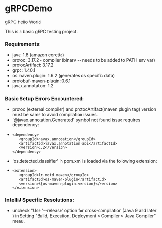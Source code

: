 # gRPCDemo
gRPC Hello World

This is a basic gRPC testing project.

### Requirements:

- java: 1.8 (amazon coretto)
- protoc: 3.17.2 - complier (binary -- needs to be added to PATH env var)
- protocArtifact: 3.17.2
- grpc: 1.40.1
- os.maven.plugin: 1.6.2 (generates os specific data)
- protobuf-maven-plugin: 0.6.1
- javax.annotation: 1.2

### Basic Setup Errors Encountered:
- protoc (external compiler) and protocArtifact(maven plugin tag) version must be same to avoid compilation issues.
- '@javax.annotation.Generated' symbol not found issue requires dependency: 
- ```
  <dependency>
     <groupId>javax.annotation</groupId>
     <artifactId>javax.annotation-api</artifactId>
     <version>1.2</version>
  </dependency>
- 'os.detected.classifier' in pom.xml is loaded via the following extension:
- ```
  <extension>
     <groupId>kr.motd.maven</groupId>
     <artifactId>os-maven-plugin</artifactId>
     <version>${os-maven-plugin.version}</version>
  </extension>

### IntelliJ Specific Resolutions:
- uncheck "Use '--release' option for cross-compilation (Java 9 and later ) in Setting "Build, Execution, Deployment > Compiler > Java Compiler" menu.




